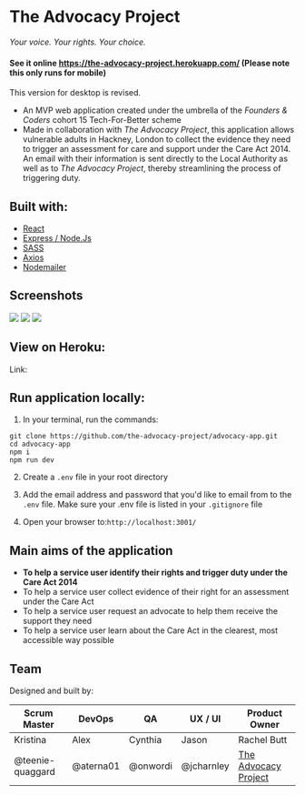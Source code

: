 # The Advocacy Project

_Your voice. Your rights. Your choice._

#### See it online https://the-advocacy-project.herokuapp.com/ (Please note this only runs for mobile)
This version for desktop is revised.


- An MVP web application created under the umbrella of the *Founders & Coders* cohort 15 Tech-For-Better scheme 
- Made in collaboration with *The Advocacy Project*, this application allows vulnerable adults in Hackney, London to collect the evidence they need to trigger an assessment for care and support under the Care Act 2014. An email with their information is sent directly to the Local Authority as well as to *The Advocacy Project*, thereby streamlining the process of triggering duty.

## Built with:
- [React](https://reactjs.org/) 
- [Express / Node.Js](https://https://expressjs.com/)
- [SASS](https://sass-lang.com)
- [Axios](https://www.npmjs.com/package/axios)
- [Nodemailer](https://www.npmjs.com/package/nodemailer)

## Screenshots
![](https://i.imgur.com/Nd56SBM.png)
![](https://i.imgur.com/PTj11l6.png)
![](https://i.imgur.com/WVONRLs.png)


## View on Heroku:

Link: 


## Run application locally:

1. In your terminal, run the commands:

``` 
git clone https://github.com/the-advocacy-project/advocacy-app.git
cd advocacy-app
npm i
npm run dev

```
2. Create a ```.env``` file in your root directory


3. Add the email address and password that you'd like to email from to the ```.env``` file. Make sure your .env file is listed in your ```.gitignore``` file 


4. Open your browser to:```http://localhost:3001/```


## Main aims of the application

- **To help a service user identify their rights and trigger duty under the Care Act 2014**
- To help a service user collect evidence of their right for an assessment under the Care Act
- To help a service user request an advocate to help them receive the support they need
- To help a service user learn about the Care Act in the clearest, most accessible way possible


## Team

Designed and built by:

| Scrum Master | DevOps | QA | UX / UI | Product Owner
| -------- | -------- | -------- | -------- | -------
| Kristina| Alex     | Cynthia    |Jason | Rachel Butt
| @teenie-quaggard| @aterna01    | @onwordi      |@jcharnley | [The Advocacy Project](https://www.advocacyproject.org.uk/)
